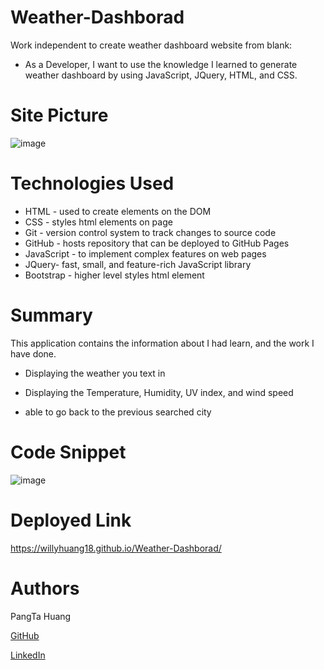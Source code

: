 # Weather-Dashborad 
Work independent to create weather dashboard website from blank:

- As a Developer, I want to use the knowledge I learned to generate weather dashboard by using JavaScript, JQuery, HTML, and CSS.

# Site Picture
![image](https://user-images.githubusercontent.com/87446864/148864872-2b595bb3-10be-4315-8b5e-eb47802f90ae.png)

# Technologies Used
- HTML - used to create elements on the DOM
- CSS - styles html elements on page
- Git - version control system to track changes to source code
- GitHub - hosts repository that can be deployed to GitHub Pages
- JavaScript -  to implement complex features on web pages
- JQuery- fast, small, and feature-rich JavaScript library
- Bootstrap  - higher level styles html element

# Summary
This application contains the information about I had learn, and the work I have done.

- Displaying the weather you text in

- Displaying the Temperature, Humidity, UV index, and wind speed 

- able to go back to the previous searched city

# Code Snippet
![image](https://user-images.githubusercontent.com/87446864/148864272-a4542f93-69f5-492e-af7e-3fa4d0e36ef1.png)


# Deployed Link
https://willyhuang18.github.io/Weather-Dashborad/

# Authors
PangTa Huang


<a href ="https://github.com/willyhuang18/HomeWork">GitHub</a>


<a href ="https://www.linkedin.com/feed/">LinkedIn</a>
